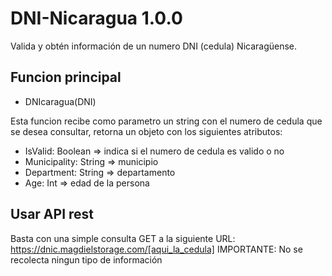 # DNI-Nicaragua 1.0.0
Valida y obtén información de un numero DNI (cedula) Nicaragüense.

## Funcion principal

- DNIcaragua(DNI)

Esta funcion recibe como parametro un string con el numero de cedula que se desea consultar, retorna un objeto con los siguientes atributos:

- IsValid: Boolean => indica si el numero de cedula es valido o no
- Municipality: String => municipio
- Department: String => departamento
- Age: Int => edad de la persona

## Usar API rest

Basta con una simple consulta GET a la siguiente URL: https://dnic.magdielstorage.com/[aqui_la_cedula]
IMPORTANTE: No se recolecta ningun tipo de información
